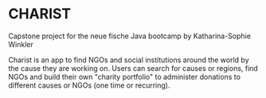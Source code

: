 # CHARIST

Capstone project for the neue fische Java bootcamp
by Katharina-Sophie Winkler


Charist is an app to find NGOs and social institutions around the world by the cause they are working on. Users can search for causes or regions, 
find NGOs and build their own "charity portfolio" to administer donations to different causes or NGOs (one time or recurring). 
